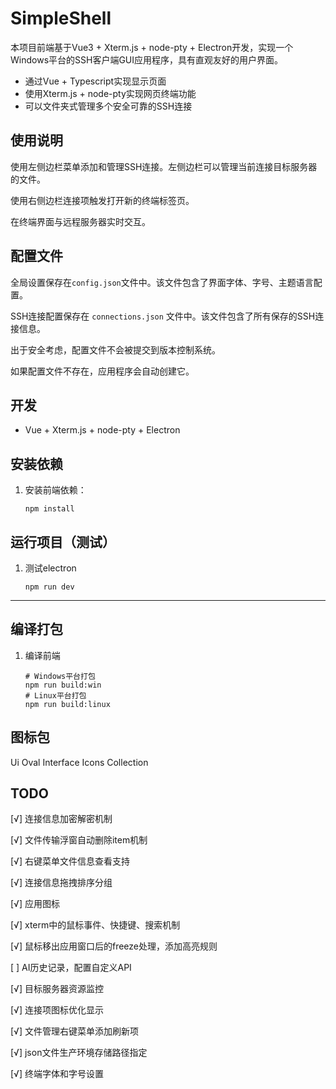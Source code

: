 # SimpleShell

本项目前端基于Vue3 + Xterm.js + node-pty + Electron开发，实现一个Windows平台的SSH客户端GUI应用程序，具有直观友好的用户界面。

- 通过Vue + Typescript实现显示页面
- 使用Xterm.js + node-pty实现网页终端功能
- 可以文件夹式管理多个安全可靠的SSH连接

## 使用说明
使用左侧边栏菜单添加和管理SSH连接。左侧边栏可以管理当前连接目标服务器的文件。

使用右侧边栏连接项触发打开新的终端标签页。

在终端界面与远程服务器实时交互。

## 配置文件

全局设置保存在`config.json`文件中。该文件包含了界面字体、字号、主题语言配置。

SSH连接配置保存在 `connections.json` 文件中。该文件包含了所有保存的SSH连接信息。

出于安全考虑，配置文件不会被提交到版本控制系统。

如果配置文件不存在，应用程序会自动创建它。

## 开发

- Vue + Xterm.js + node-pty + Electron

## 安装依赖

1. 安装前端依赖：
   ```
   npm install
   ```

## 运行项目（测试）

1. 测试electron
   ```
   npm run dev
   ```

---

## 编译打包

1. 编译前端
   ```
   # Windows平台打包
   npm run build:win
   # Linux平台打包
   npm run build:linux
   ```

## 图标包

Ui Oval Interface Icons Collection

## TODO
[√] 连接信息加密解密机制

[√] 文件传输浮窗自动删除item机制

[√] 右键菜单文件信息查看支持

[√] 连接信息拖拽排序分组

[√] 应用图标

[√] xterm中的鼠标事件、快捷键、搜索机制

[√] 鼠标移出应用窗口后的freeze处理，添加高亮规则

[ ] AI历史记录，配置自定义API

[√] 目标服务器资源监控

[√] 连接项图标优化显示

[√] 文件管理右键菜单添加刷新项

[√] json文件生产环境存储路径指定

[√] 终端字体和字号设置
